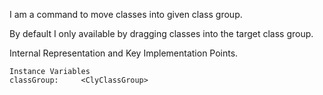 I am a command to move classes into given class group.

By default I only available by dragging classes into the target class group.

Internal Representation and Key Implementation Points.

    Instance Variables
	classGroup:		<ClyClassGroup>